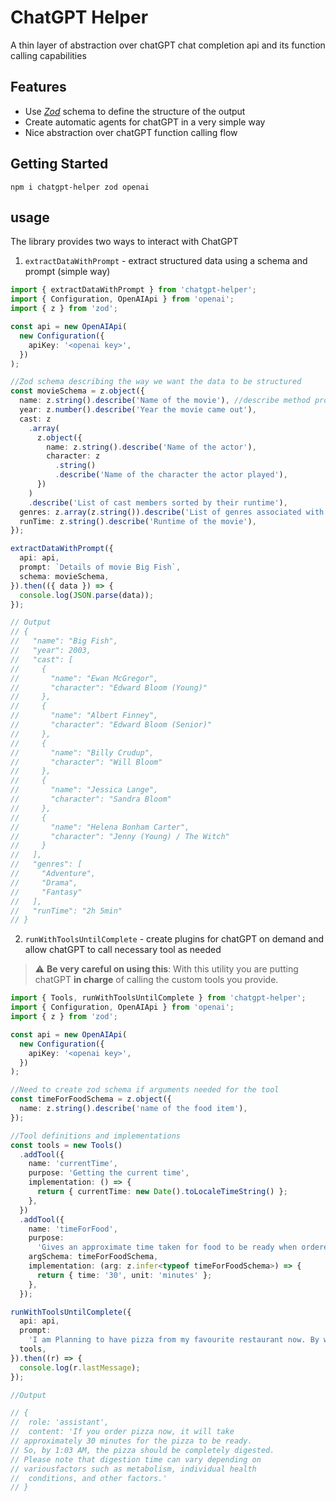 # ChatGPT Helper

A thin layer of abstraction over chatGPT chat completion api and its function calling capabilities

## Features

- Use _[Zod](https://zod.dev/)_ schema to define the structure of the output
- Create automatic agents for chatGPT in a very simple way
- Nice abstraction over chatGPT function calling flow

## Getting Started

```
npm i chatgpt-helper zod openai
```

## usage

The library provides two ways to interact with ChatGPT

1. `extractDataWithPrompt` - extract structured data using a schema and prompt (simple way)

```typescript
import { extractDataWithPrompt } from 'chatgpt-helper';
import { Configuration, OpenAIApi } from 'openai';
import { z } from 'zod';

const api = new OpenAIApi(
  new Configuration({
    apiKey: '<openai key>',
  })
);

//Zod schema describing the way we want the data to be structured
const movieSchema = z.object({
  name: z.string().describe('Name of the movie'), //describe method provides way to provide hints to chatGPT
  year: z.number().describe('Year the movie came out'),
  cast: z
    .array(
      z.object({
        name: z.string().describe('Name of the actor'),
        character: z
          .string()
          .describe('Name of the character the actor played'),
      })
    )
    .describe('List of cast members sorted by their runtime'),
  genres: z.array(z.string()).describe('List of genres associated with'),
  runTime: z.string().describe('Runtime of the movie'),
});

extractDataWithPrompt({
  api: api,
  prompt: `Details of movie Big Fish`,
  schema: movieSchema,
}).then(({ data }) => {
  console.log(JSON.parse(data));
});

// Output
// {
//   "name": "Big Fish",
//   "year": 2003,
//   "cast": [
//     {
//       "name": "Ewan McGregor",
//       "character": "Edward Bloom (Young)"
//     },
//     {
//       "name": "Albert Finney",
//       "character": "Edward Bloom (Senior)"
//     },
//     {
//       "name": "Billy Crudup",
//       "character": "Will Bloom"
//     },
//     {
//       "name": "Jessica Lange",
//       "character": "Sandra Bloom"
//     },
//     {
//       "name": "Helena Bonham Carter",
//       "character": "Jenny (Young) / The Witch"
//     }
//   ],
//   "genres": [
//     "Adventure",
//     "Drama",
//     "Fantasy"
//   ],
//   "runTime": "2h 5min"
// }
```

2. `runWithToolsUntilComplete` - create plugins for chatGPT on demand and allow chatGPT to call necessary tool as needed

> :warning: **Be very careful on using this**: With this utility you are putting chatGPT **in charge** of calling the custom tools you provide.

```typescript
import { Tools, runWithToolsUntilComplete } from 'chatgpt-helper';
import { Configuration, OpenAIApi } from 'openai';
import { z } from 'zod';

const api = new OpenAIApi(
  new Configuration({
    apiKey: '<openai key>',
  })
);

//Need to create zod schema if arguments needed for the tool
const timeForFoodSchema = z.object({
  name: z.string().describe('name of the food item'),
});

//Tool definitions and implementations
const tools = new Tools()
  .addTool({
    name: 'currentTime',
    purpose: 'Getting the current time',
    implementation: () => {
      return { currentTime: new Date().toLocaleTimeString() };
    },
  })
  .addTool({
    name: 'timeForFood',
    purpose:
      'Gives an approximate time taken for food to be ready when ordered in a hotel',
    argSchema: timeForFoodSchema,
    implementation: (arg: z.infer<typeof timeForFoodSchema>) => {
      return { time: '30', unit: 'minutes' };
    },
  });

runWithToolsUntilComplete({
  api: api,
  prompt:
    'I am Planning to have pizza from my favourite restaurant now. By what time that pizza would be completely digested?',
  tools,
}).then((r) => {
  console.log(r.lastMessage);
});

//Output

// {
//  role: 'assistant',
//  content: 'If you order pizza now, it will take 
// approximately 30 minutes for the pizza to be ready.
// So, by 1:03 AM, the pizza should be completely digested. 
// Please note that digestion time can vary depending on 
// variousfactors such as metabolism, individual health 
//  conditions, and other factors.'
// }

```
